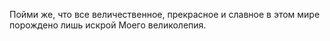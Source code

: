 Пойми же, что все величественное, прекрасное и славное в этом мире порождено лишь искрой Моего великолепия.